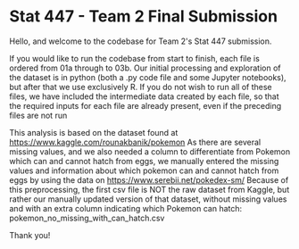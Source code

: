 # Stat 447 - Team 2 Final Submission

Hello, and welcome to the codebase for Team 2's Stat 447 submission.

If you would like to run the codebase from start to finish, each
file is ordered from 01a through to 03b. Our initial processing and
exploration of the dataset is in python (both a .py code file and some Jupyter notebooks), 
but after that we use exclusively R. If you do not wish to run all of these files, 
we have included the intermediate data created by each file, so that the required inputs 
for each file are already present, even if the preceding files are not run

This analysis is based on the dataset found at https://www.kaggle.com/rounakbanik/pokemon
As there are several missing values, and we also needed a column to differentiate from 
Pokemon which can and cannot hatch from eggs, we manually entered the missing values
and information about which pokemon can and cannot hatch from eggs by using the data
on https://www.serebii.net/pokedex-sm/
Because of this preprocessing, the first csv file is NOT the raw dataset from Kaggle,
but rather our manually updated version of that dataset, without missing values and with
an extra column indicating which Pokemon can hatch: pokemon_no_missing_with_can_hatch.csv

Thank you!